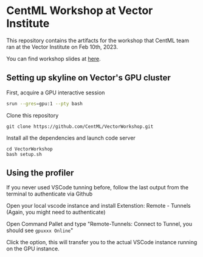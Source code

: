 # CentML Workshop at Vector Institute

This repository contains the artifacts for the workshop that CentML team ran at the Vector Institute on Feb 10th, 2023.

You can find workshop slides at [here](slides/CentML-Vector.pdf).


## Setting up skyline on Vector's GPU cluster

First, acquire a GPU interactive session
```bash
srun --gres=gpu:1 --pty bash
```

Clone this repository
```
git clone https://github.com/CentML/VectorWorkshop.git
```

Install all the dependencies and launch code server
```
cd VectorWorkshop
bash setup.sh
```

## Using the profiler

If you never used VSCode tunning before, follow the last output from the terminal to authenticate via Github

Open your local vscode instance and install Extenstion: Remote - Tunnels (Again, you might need to authenticate)

Open Command Pallet and type "Remote-Tunnels: Connect to Tunnel, you should see `gpuxxx Online`"

Click the option, this will transfer you to the actual VSCode instance running on the GPU instance.



